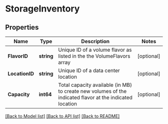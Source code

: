 # StorageInventory

## Properties

Name | Type | Description | Notes
------------ | ------------- | ------------- | -------------
**FlavorID** | **string** | Unique ID of a volume flavor as listed in the the VolumeFlavors array | [optional] 
**LocationID** | **string** | Unique ID of a data center location | [optional] 
**Capacity** | **int64** | Total capacity available (in MB) to create new volumes of the indicated flavor at the indicated location | [optional] 

[[Back to Model list]](../README.md#documentation-for-models) [[Back to API list]](../README.md#documentation-for-api-endpoints) [[Back to README]](../README.md)


